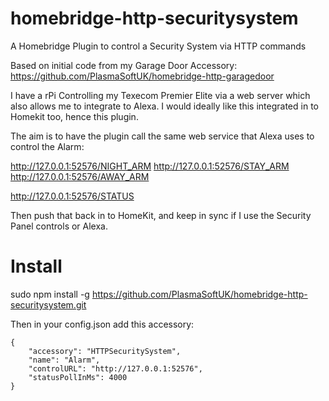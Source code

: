 # homebridge-http-securitysystem
A Homebridge Plugin to control a Security System via HTTP commands


Based on initial code from my Garage Door Accessory:
https://github.com/PlasmaSoftUK/homebridge-http-garagedoor


I have a rPi Controlling my Texecom Premier Elite via a web server which also allows me to integrate to Alexa.
I would ideally like this integrated in to Homekit too, hence this plugin.

The aim is to have the plugin call the same web service that Alexa uses to control the Alarm:

http://127.0.0.1:52576/NIGHT_ARM
http://127.0.0.1:52576/STAY_ARM
http://127.0.0.1:52576/AWAY_ARM

http://127.0.0.1:52576/STATUS

Then push that back in to HomeKit, and keep in sync if I use the Security Panel controls or Alexa.



# Install
                    
sudo npm install -g https://github.com/PlasmaSoftUK/homebridge-http-securitysystem.git


Then in your config.json add this accessory:

```
{
    "accessory": "HTTPSecuritySystem",
    "name": "Alarm",
    "controlURL": "http://127.0.0.1:52576",
    "statusPollInMs": 4000
}
```
